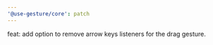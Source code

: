 ```yaml
---
'@use-gesture/core': patch
---
```


feat: add option to remove arrow keys listeners for the drag gesture.
